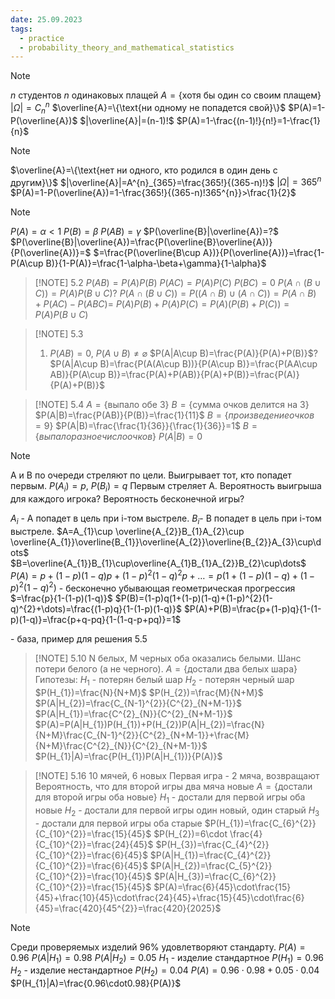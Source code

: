 ```yaml
---
date: 25.09.2023
tags:
  - practice
  - probability_theory_and_mathematical_statistics
---
```


> [!NOTE] 
> $n$ студентов
> $n$ одинаковых плащей
> $A=\{\text{хотя бы один со своим плащем}\}$
> $|\Omega|=C^{n}_{n}$
> $\overline{A}=\{\text{ни одному не попадется свой}\}$
> $P(A)=1-P(\overline{A})$
> $|\overline{A}|=(n-1)!$
> $P(A)=1-\frac{(n-1)!}{n!}=1-\frac{1}{n}$

> [!NOTE]
> $\overline{A}=\{\text{нет ни одного, кто родился в один день с другим}\}$
> $|\overline{A}|=A^{n}_{365}=\frac{365!}{(365-n)!}$
> $|\Omega|=365^{n}$
> $P(A)=1-P(\overline{A})=1-\frac{365!}{(365-n)!365^{n}}>\frac{1}{2}$

> [!NOTE] 
> $P(A)=\alpha<1$
> $P(B)=\beta$
> $P(AB)=\gamma$
> $P(\overline{B}|\overline{A})=?$
> $P(\overline{B}|\overline{A})=\frac{P(\overline{B}\overline{A})}{P(\overline{A})}=$
> $=\frac{P(\overline{B\cup A})}{P(\overline{A})}=\frac{1-P(A\cup B)}{1-P(A)}=\frac{1-\alpha-\beta+\gamma}{1-\alpha}$

> [!NOTE] 5.2
> $P(AB)=P(A)P(B)$
> $P(AC)=P(A)P(C)$
> $P(BC)=0$
> $P(A\cap(B\cup C))=P(A)P(B\cup C)$?
> $P(A\cap(B\cup C))=P((A\cap B)\cup(A\cap C))=P(A\cap B)+P(AC)-P(ABC)=$
> $P(A)P(B)+P(A)P(C)=P(A)(P(B)+P(C))=P(A)P(B\cup C)$

> [!NOTE] 5.3
> 1. $P(AB)=0$, $P(A\cup B)\neq \varnothing$
>    $P(A|A\cup B)=\frac{P(A)}{P(A)+P(B)}$?
>    $P(A|A\cup B)=\frac{P(A(A\cup B))}{P(A\cup B)}=\frac{P(AA\cup AB)}{P(A\cup B)}=\frac{P(A)+P(AB)}{P(A)+P(B)}=\frac{P(A)}{P(A)+P(B)}$

> [!NOTE] 5.4
> $A=\{\text{выпало обе 3}\}$
> $B=\{\text{сумма очков делится на 3}\}$
> $P(A|B)=\frac{P(AB)}{P(B)}=\frac{1}{11}$
> $B=\{произведение очков = 9\}$
> $P(A|B)=\frac{\frac{1}{36}}{\frac{1}{36}}=1$
> $B=\{выпало разное число очков\}$
> $P(A|B)=0$

> [!NOTE] 
> A и B по очереди стреляют по цели. Выигрывает тот, кто попадет первым.
> $P(A_{i})=p$, $P(B_{i})=q$
> Первым стреляет A.
> Вероятность выигрыша для каждого игрока?
> Вероятность бесконечной игры?
> 
> $A_{i}$ - A попадет в цель при i-том выстреле.
> $B_{i}$- B попадет в цель при i-том выстреле.
> $A=A_{1}\cup \overline{A_{2}}B_{1}A_{2}\cup \overline{A_{1}}\overline{B_{1}}\overline{A_{2}}\overline{B_{2}}A_{3}\cup\dots$
> $B=\overline{A_{1}}B_{1}\cup\overline{A_{1}B_{1}A_{2}}B_{2}\cup\dots$
> $P(A)=p+(1-p)(1-q)p+(1-p)^{2}(1-q)^{2}p+\dots=p(1+(1-p)(1-q)+(1-p)^{2}(1-q)^{2})$ - бесконечно убывающая геометрическая прогрессия
> $=\frac{p}{1-(1-p)(1-q)}$
> $P(B)=(1-p)q(1+(1-p)(1-q)+(1-p)^{2}(1-q)^{2}+\dots)=\frac{(1-p)q}{1-(1-p)(1-q)}$
> $P(A)+P(B)=\frac{p+(1-p)q}{1-(1-p)(1-q)}=\frac{p+q-pq}{1-(1-q-p+pq)}=1$

\- база, пример для решения 5.5


> [!NOTE] 5.10
> N белых, M черных
> оба оказались белыми. Шанс потери белого (а не черного).
> $A=\{\text{достали два белых шара}\}$
> Гипотезы:
> $H_{1}$ - потерян белый шар
> $H_2$ - потерян черный шар
> $P(H_{1})=\frac{N}{N+M}$
> $P(H_{2})=\frac{M}{N+M}$
> $P(A|H_{2})=\frac{C_{N-1}^{2}}{C^{2}_{N+M-1}}$
> $P(A|H_{1})=\frac{C^{2}_{N}}{C^{2}_{N+M-1}}$
> $P(A)=P(A|H_{1})P(H_{1})+P(H_{2})P(A|H_{2})=\frac{N}{N+M}\frac{C_{N-1}^{2}}{C^{2}_{N+M-1}}+\frac{M}{N+M}\frac{C^{2}_{N}}{C^{2}_{N+M-1}}$
> $P(H_{1}|A)=\frac{P(H_{1})P(A|H_{1})}{P(A)}$

> [!NOTE] 5.16
> 10 мячей, 6 новых
> Первая игра - 2 мяча, возвращают
> Вероятность, что для второй игры два мяча новые
> $A=\{\text{достали для второй игры оба новые}\}$
> $H_{1}$ - достали для первой игры оба новые
> $H_{2}$ - достали для первой игры один новый, один старый
> $H_{3}$ - достали для первой игры оба старые
> $P(H_{1})=\frac{C_{6}^{2}}{C_{10}^{2}}=\frac{15}{45}$
> $P(H_{2})=6\cdot \frac{4}{C_{10}^{2}}=\frac{24}{45}$
> $P(H_{3})=\frac{C_{4}^{2}}{C_{10}^{2}}=\frac{6}{45}$
> $P(A|H_{1})=\frac{C_{4}^{2}}{C_{10}^{2}}=\frac{6}{45}$
> $P(A|H_{2})=\frac{C_{5}^{2}}{C_{10}^{2}}=\frac{10}{45}$
> $P(A|H_{3})=\frac{C_{6}^{2}}{C_{10}^{2}}=\frac{15}{45}$
> $P(A)=\frac{6}{45}\cdot\frac{15}{45}+\frac{10}{45}\cdot\frac{24}{45}+\frac{15}{45}\cdot\frac{6}{45}=\frac{420}{45^{2}}=\frac{420}{2025}$

> [!NOTE] 
> Среди проверяемых изделий 96% удовлетворяют стандарту.
> $P(A)=0.96$
> $P(A|H_{1})=0.98$
> $P(A|H_{2})=0.05$
> $H_{1}$ - изделие стандартное $P(H_1)=0.96$
> $H_{2}$ - изделие нестандартное $P(H_{2})=0.04$
> $P(A)=0.96\cdot0.98+0.05\cdot0.04$
> $P(H_{1}|A)=\frac{0.96\cdot0.98}{P(A)}$
